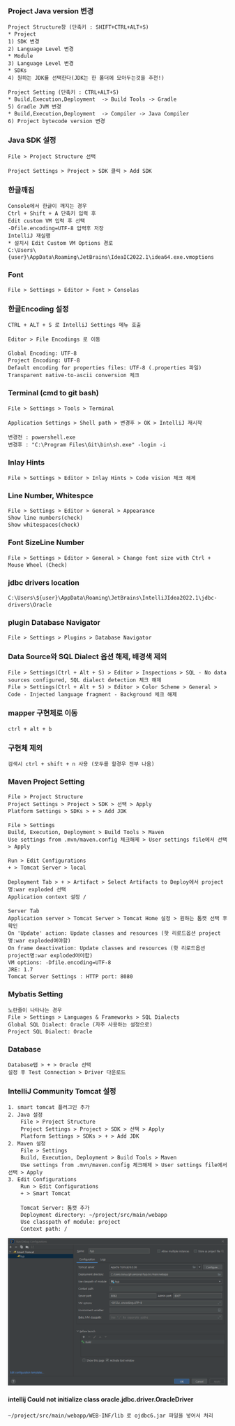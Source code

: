 ### Project Java version 변경

    Project Structure창 (단축키 : SHIFT+CTRL+ALT+S)
    * Project
    1) SDK 변경                      
    2) Language Level 변경
    * Module
    3) Language Level 변경
    * SDKs
    4) 원하는 JDK를 선택한다(JDK는 한 폴더에 모아두는것을 추천!)

    Project Setting (단축키 : CTRL+ALT+S)
    * Build,Execution,Deployment  -> Build Tools -> Gradle
    5) Gradle JVM 변경
    * Build,Execution,Deployment  -> Compiler -> Java Compiler
    6) Project bytecode version 변경  


### Java SDK 설정
    File > Project Structure 선택

    Project Settings > Project > SDK 클릭 > Add SDK


### 한글깨짐
    Console에서 한글이 깨지는 경우
    Ctrl + Shift + A 단축키 입력 후
    Edit custom VM 입력 후 선택
    -Dfile.encoding=UTF-8 입력후 저장
    IntelliJ 재실행
    * 설치시 Edit Custom VM Options 경로
    C:\Users\{user}\AppData\Roaming\JetBrains\IdeaIC2022.1\idea64.exe.vmoptions

### Font
    File > Settings > Editor > Font > Consolas

### 한글Encoding 설정
    CTRL + ALT + S 로 IntelliJ Settings 메뉴 호출

    Editor > File Encodings 로 이동

    Global Encoding: UTF-8
    Project Encoding: UTF-8
    Default encoding for properties files: UTF-8 (.properties 파일)
    Transparent native-to-ascii conversion 체크

### Terminal (cmd to git bash)
    File > Settings > Tools > Terminal

    Application Settings > Shell path > 변경후 > OK > IntelliJ 재시작

    변경전 : powershell.exe 
    변경후 : "C:\Program Files\Git\bin\sh.exe" -login -i

### Inlay Hints
    File > Settings > Editor > Inlay Hints > Code vision 체크 해제

### Line Number, Whitespce

    File > Settings > Editor > General > Appearance
    Show line numbers(check)
    Show whitespaces(check)

### Font SizeLine Number

    File > Settings > Editor > General > Change font size with Ctrl + Mouse Wheel (Check)


### jdbc drivers location
    C:\Users\${user}\AppData\Roaming\JetBrains\IntelliJIdea2022.1\jdbc-drivers\Oracle

### plugin Database Navigator

    File > Settings > Plugins > Database Navigator

### Data Source와 SQL Dialect 옵션 해제, 배경색 제외

    File > Settings(Ctrl + Alt + S) > Editor > Inspections > SQL - No data sources configured, SQL dialect detection 체크 해제
    File > Settings(Ctrl + Alt + S) > Editor > Color Scheme > General > Code - Injected language fragment - Background 체크 해제

### mapper 구현체로 이동
    ctrl + alt + b

### 구현체 제외 
    검색시 ctrl + shift + n 사용 (모두를 할경우 전부 나옴)

### Maven Project Setting
    File > Project Structure 
    Project Settings > Project > SDK > 선택 > Apply
    Platform Settings > SDKs > + > Add JDK

    File > Settings
    Build, Execution, Deployment > Build Tools > Maven
    Use settings from .mvn/maven.config 체크해제 > User settings file에서 선택 > Apply

    Run > Edit Configurations
    + > Tomcat Server > local
    
    Deployment Tab > + > Artifact > Select Artifacts to Deploy에서 project명:war exploded 선택
    Application context 설정 /

    Server Tab
    Application server > Tomcat Server > Tomcat Home 설정 > 원하는 톰캣 선택 후 확인
    On 'Update' action: Update classes and resources (핫 리로드옵션 project명:war exploded여야함)
    On frame deactivation: Update classes and resources (핫 리로드옵션 project명:war exploded여야함)
    VM options: -Dfile.encoding=UTF-8
    JRE: 1.7
    Tomcat Server Settings : HTTP port: 8080

### Mybatis Setting
    노란줄이 나타나는 경우
    File > Settings > Languages & Frameworks > SQL Dialects
    Global SQL Dialect: Oracle (자주 사용하는 설정으로)
    Project SQL Dialect: Oracle


### Database
    Database탭 > + > Oracle 선택
    설정 후 Test Connection > Driver 다운로드



### IntelliJ Community Tomcat 설정

    1. smart tomcat 플러그인 추가
    2. Java 설정
        File > Project Structure 
        Project Settings > Project > SDK > 선택 > Apply
        Platform Settings > SDKs > + > Add JDK
    2. Maven 설정
        File > Settings
        Build, Execution, Deployment > Build Tools > Maven
        Use settings from .mvn/maven.config 체크해제 > User settings file에서 선택 > Apply
    3. Edit Configurations
        Run > Edit Configurations
        + > Smart Tomcat

        Tomcat Server: 톰캣 추가
        Deployment directory: ~/project/src/main/webapp
        Use classpath of module: project
        Context path: /


<img width="800" src="../static/img/intellij/001.png"/>


#### intellij Could not initialize class oracle.jdbc.driver.OracleDriver
    ~/project/src/main/webapp/WEB-INF/lib 로 ojdbc6.jar 파일을 넣어서 처리
